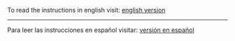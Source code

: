 To read the instructions in english visit: [english version](https://github.com/statsconchris/js.select-option/tree/english) 
<hr />

Para leer las instrucciones en español visitar: [versión en español](https://github.com/statsconchris/js-select-option/tree/espanol)
